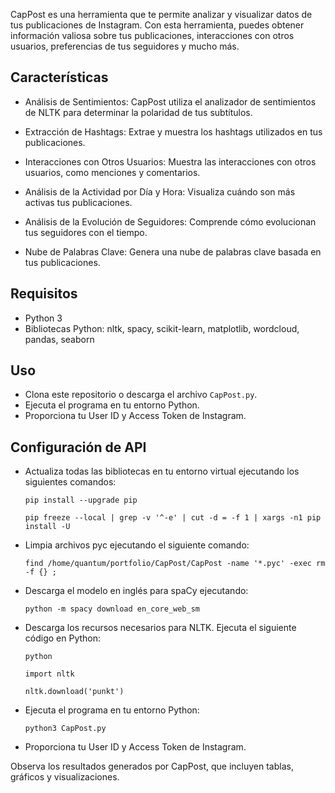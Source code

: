 CapPost es una herramienta que te permite analizar y visualizar datos de tus publicaciones de Instagram. Con esta herramienta, puedes obtener información valiosa sobre tus publicaciones, interacciones con otros usuarios, preferencias de tus seguidores y mucho más.

## Características 

- Análisis de Sentimientos: CapPost utiliza el analizador de sentimientos de NLTK para determinar la polaridad de tus subtítulos.

- Extracción de Hashtags: Extrae y muestra los hashtags utilizados en tus publicaciones.

- Interacciones con Otros Usuarios: Muestra las interacciones con otros usuarios, como menciones y comentarios.

- Análisis de la Actividad por Día y Hora: Visualiza cuándo son más activas tus publicaciones.

- Análisis de la Evolución de Seguidores: Comprende cómo evolucionan tus seguidores con el tiempo.

- Nube de Palabras Clave: Genera una nube de palabras clave basada en tus publicaciones.

## Requisitos

- Python 3
- Bibliotecas Python: nltk, spacy, scikit-learn, matplotlib, wordcloud, pandas, seaborn

## Uso

-  Clona este repositorio o descarga el archivo `CapPost.py`.
-  Ejecuta el programa en tu entorno Python.
-  Proporciona tu User ID y Access Token de Instagram.

## Configuración de API

-  Actualiza todas las bibliotecas en tu entorno virtual ejecutando los siguientes comandos:
    
    `pip install --upgrade pip`
    
    `pip freeze --local | grep -v '^-e' | cut -d = -f 1 | xargs -n1 pip install -U`

-  Limpia archivos pyc ejecutando el siguiente comando:
    
    `find /home/quantum/portfolio/CapPost/CapPost -name '*.pyc' -exec rm -f {} ;`

-  Descarga el modelo en inglés para spaCy ejecutando:

    `python -m spacy download en_core_web_sm`

-  Descarga los recursos necesarios para NLTK. Ejecuta el siguiente código en Python:
    
    `python`
    
    `import nltk`
    
    `nltk.download('punkt')`

-  Ejecuta el programa en tu entorno Python:

    `python3 CapPost.py`

-  Proporciona tu User ID y Access Token de Instagram.

Observa los resultados generados por CapPost, que incluyen tablas, gráficos y visualizaciones.
